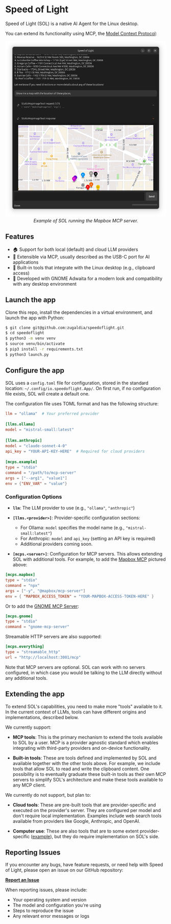 # Speed of Light

Speed of Light (SOL) is a native AI Agent for the Linux desktop.

You can extend its functionality using MCP, the [Model Context Protocol](https://modelcontextprotocol.io):
<div align="center">
  <img src="assets/sol-mapbox.png" alt="SOL Screenshot">
  <br><em>Example of SOL running the Mapbox MCP server.</em>
</div>

## Features
- 🏠 Support for both local (default) and cloud LLM providers
- 🔧 Extensible via MCP, usually described as the USB-C port for AI applications
- 🐧 Built-in tools that integrate with the Linux desktop (e.g., clipboard access)
- 🎨 Developed with GNOME Adwaita for a modern look and compatibility with any desktop environment

## Launch the app

Clone this repo, install the dependencies in a virtual environment, and launch the app with Python:

```bash
$ git clone git@github.com:zugaldia/speedoflight.git
$ cd speedoflight
$ python3 -m venv venv
$ source venv/bin/activate
$ pip3 install -r requirements.txt
$ python3 launch.py
```

## Configure the app

SOL uses a `config.toml` file for configuration, stored in the standard location: `~/.config/io.speedoflight.App/`. On first run, if no configuration file exists, SOL will create a default one.

The configuration file uses TOML format and has the following structure:

```toml
llm = "ollama"  # Your preferred provider

[llms.ollama]
model = "mistral-small:latest"

[llms.anthropic]
model = "claude-sonnet-4-0"
api_key = "YOUR-API-KEY-HERE"  # Required for cloud providers

[mcps.example]
type = "stdio"
command = "/path/to/mcp-server"
args = ["--arg1", "value1"]
env = {"ENV_VAR" = "value"}
```

### Configuration Options

- **`llm`**: The LLM provider to use (e.g., `"ollama"`, `"anthropic"`)

- **`[llms.<provider>]`**: Provider-specific configuration sections:
  - For Ollama: `model` specifies the model name (e.g., `"mistral-small:latest"`)
  - For Anthropic: `model` and `api_key` (setting an API key is required)
  - Additional providers coming soon.

- **`[mcps.<server>]`**: Configuration for MCP servers. This allows extending SOL with additional tools. For example, to add the [Mapbox MCP](https://github.com/mapbox/mcp-server) pictured above:

```toml
[mcps.mapbox]
type = "stdio"
command = "npx"
args = ["-y", "@mapbox/mcp-server"]
env = { "MAPBOX_ACCESS_TOKEN" = "YOUR-MAPBOX-ACCESS-TOKEN-HERE" }
```

Or to add the [GNOME MCP Server](https://github.com/bilelmoussaoui/gnome-mcp-server):

```toml
[mcps.gnome]
type = "stdio"
command = "gnome-mcp-server"
```

Streamable HTTP servers are also supported:

```toml
[mcps.everything]
type = "streamable_http"
url = "http://localhost:3001/mcp"
```

Note that MCP servers are optional. SOL can work with no servers configured, in which case you would be talking to the LLM directly without any additional tools.

## Extending the app

To extend SOL's capabilities, you need to make more "tools" available to it. In the current context of LLMs, tools can have different origins and implementations, described below.

We currently support:

- **MCP tools**: This is the primary mechanism to extend the tools available to SOL by a user. MCP is a provider agnostic standard which enables integrating with third-party providers and on-device functionality.

- **Built-in tools**: These are tools defined and implemented by SOL and available together with the other tools above. For example, we include tools that allow SOL to read and write the clipboard content. One possibility is to eventually graduate these built-in tools as their own MCP servers to simplify SOL's architecture and make these tools available to any MCP client.

We currently do not support, but plan to:

- **Cloud tools**: These are pre-built tools that are provider-specific and executed on the provider's server. They are configured per model and don't require local implementation. Examples include web search tools available from providers like Google, Anthropic, and OpenAI.

- **Computer use**: These are also tools that are to some extent provider-specific ([example](https://platform.openai.com/docs/guides/tools-computer-use)), but they do require implementation on SOL's side.

## Reporting Issues

If you encounter any bugs, have feature requests, or need help with Speed of Light, please open an issue on our GitHub repository:

**[Report an Issue](https://github.com/zugaldia/speedoflight/issues)**

When reporting issues, please include:
- Your operating system and version
- The model and configuration you're using
- Steps to reproduce the issue
- Any relevant error messages or logs 

